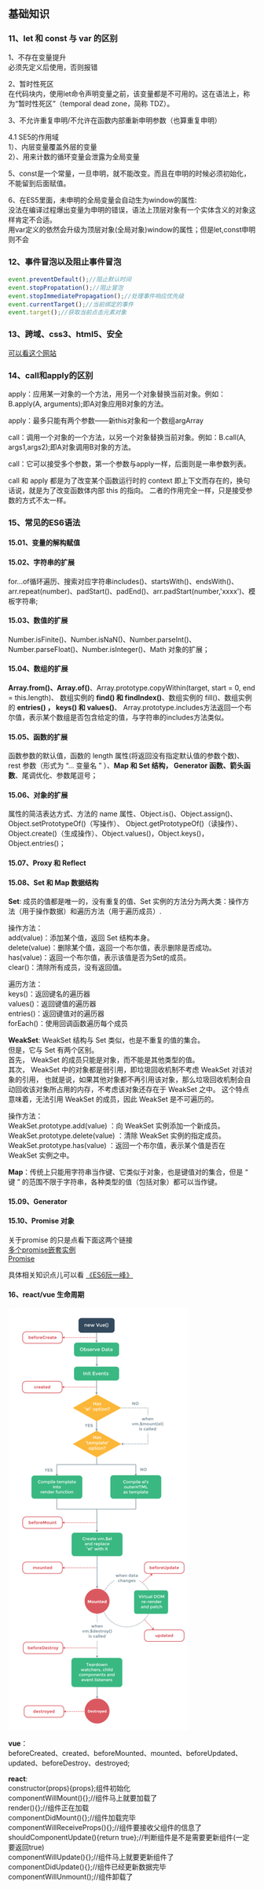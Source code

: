 ## 基础知识

### <dvi id="class01-11">11、let 和 const 与 var 的区别</div>                        
1、不存在变量提升                                                  
必须先定义后使用，否则报错                               

2、暂时性死区                     
在代码块内，使用let命令声明变量之前，该变量都是不可用的。这在语法上，称为“暂时性死区”（temporal dead zone，简称 TDZ）。

3、不允许重复申明/不允许在函数内部重新申明参数（也算重复申明）                            

4.1 SE5的作用域                     
1）、内层变量覆盖外层的变量                                  
2）、用来计数的循环变量会泄露为全局变量                                        
    
5、const是一个常量，一旦申明，就不能改变。而且在申明的时候必须初始化，不能留到后面赋值。                     

6、在ES5里面，未申明的全局变量会自动生为window的属性:                            
没法在编译过程爆出变量为申明的错误，语法上顶层对象有一个实体含义的对象这样肯定不合适。                             
用var定义的依然会升级为顶层对象(全局对象)window的属性；但是let,const申明则不会                               

### <div id="class01-12">12、事件冒泡以及阻止事件冒泡</div>
```javascript
event.preventDefault();//阻止默认时间
event.stopPropatation();//阻止冒泡
event.stopImmediatePropagation();//处理事件响应优先级
event.currentTarget();//当前绑定的事件
event.target();//获取当前点击元素对象
```

### <div id="class01-13">13、跨域、css3、html5、安全</div>
[可以看这个网站](http://blog.csdn.net/gane_cheng/article/details/52819118)


### <div id="class01-14">14、call和apply的区别</div>
apply：应用某一对象的一个方法，用另一个对象替换当前对象。例如：B.apply(A, arguments);即A对象应用B对象的方法。

apply：最多只能有两个参数——新this对象和一个数组argArray

call：调用一个对象的一个方法，以另一个对象替换当前对象。例如：B.call(A, args1,args2);即A对象调用B对象的方法。

call：它可以接受多个参数，第一个参数与apply一样，后面则是一串参数列表。

call 和 apply 都是为了改变某个函数运行时的 context 即上下文而存在的，换句话说，就是为了改变函数体内部 this 的指向。
二者的作用完全一样，只是接受参数的方式不太一样。



### <div id="class01-15">15、常见的ES6语法</div>
#### 15.01、变量的解构赋值

#### 15.02、字符串的扩展
for...of循环遍历、搜索对应字符串includes()、startsWith()、endsWith()、
arr.repeat(number)、padStart()、padEnd()、arr.padStart(number,'xxxx')、模板字符串;


#### 15.03、数值的扩展
Number.isFinite()、Number.isNaN()、Number.parseInt()、Number.parseFloat()、Number.isInteger()、Math 对象的扩展；

#### 15.04、数组的扩展
**Array.from()、Array.of()**、Array.prototype.copyWithin(target, start = 0, end = this.length)、
数组实例的 **find() 和 findIndex()**、数组实例的 fill()、数组实例的 **entries() ， keys() 和 values()**、
Array.prototype.includes方法返回一个布尔值，表示某个数组是否包含给定的值，与字符串的includes方法类似。

#### 15.05、函数的扩展
函数参数的默认值，函数的 length 属性(将返回没有指定默认值的参数个数)、rest 参数（形式为 “... 变量名 ” ）、**Map 和 Set 结构， Generator 函数、箭头函数**、尾调优化、参数尾逗号；

#### 15.06、对象的扩展
属性的简洁表达方式、方法的 name 属性、Object.is()、Object.assign()、Object.setPrototypeOf()（写操作）、
Object.getPrototypeOf()（读操作）、Object.create()（生成操作）、Object.values()，Object.keys()，Object.entries()；

#### 15.07、Proxy 和 Reflect

#### 15.08、Set 和 Map 数据结构
**Set**: 成员的值都是唯一的，没有重复的值、Set 实例的方法分为两大类：操作方法（用于操作数据）和遍历方法（用于遍历成员）.

操作方法：               
add(value)：添加某个值，返回 Set 结构本身。                   
delete(value)：删除某个值，返回一个布尔值，表示删除是否成功。                       
has(value)：返回一个布尔值，表示该值是否为Set的成员。                   
clear()：清除所有成员，没有返回值。                           

遍历方法：                       
keys()：返回键名的遍历器                     
values()：返回键值的遍历器                   
entries()：返回键值对的遍历器                     
forEach()：使用回调函数遍历每个成员               

           
**WeakSet**: WeakSet 结构与 Set 类似，也是不重复的值的集合。                             
但是，它与 Set 有两个区别。                        
首先， WeakSet 的成员只能是对象，而不能是其他类型的值。                                
其次， WeakSet 中的对象都是弱引用，即垃圾回收机制不考虑 WeakSet 对该对象的引用，
也就是说，如果其他对象都不再引用该对象，那么垃圾回收机制会自动回收该对象所占用的内存，不考虑该对象还存在于 WeakSet 之中。
这个特点意味着，无法引用 WeakSet 的成员，因此 WeakSet 是不可遍历的。

操作方法：               
WeakSet.prototype.add(value) ：向 WeakSet 实例添加一个新成员。              
WeakSet.prototype.delete(value) ：清除 WeakSet 实例的指定成员。                    
WeakSet.prototype.has(value) ：返回一个布尔值，表示某个值是否在 WeakSet 实例之中。                            

**Map**：传统上只能用字符串当作键、它类似于对象，也是键值对的集合，但是 “ 键 ” 的范围不限于字符串，各种类型的值（包括对象）都可以当作键。

#### 15.09、Generator

#### 15.10、Promise 对象
关于promise 的只是点看下面这两个链接                          
[多个promise嵌套实例](../../18年/4月/03、多个promise嵌套实例/README.md)                        
[Promise](../02、ES6&7/12、Promise对象/README.md)

具体相关知识点儿可以看 [《ES6阮一峰》](../02、ES6&7)             


#### 16、react/vue  生命周期
![01_16](./img/01_16.png)

**vue**：                    
beforeCreated、created、beforeMounted、mounted、beforeUpdated、updated、beforeDestroy、destroyed;

**react**:                      
constructor(props){props};组件初始化                 
componentWillMount(){};//组件马上就要加载了                  
render(){};//组件正在加载                 
componentDidMount(){};//组件加载完毕                  
componentWillReceiveProps(){};//组件要接收父组件的信息了                        
shouldComponentUpdate(){return true};//判断组件是不是需要更新组件(一定要返回true)                     
componentWillUpdate(){};//组件马上就要更新组件了                   
componentDidUpdate(){};//组件已经更新数据完毕                 
componentWillUnmount();//组件卸载了                      








